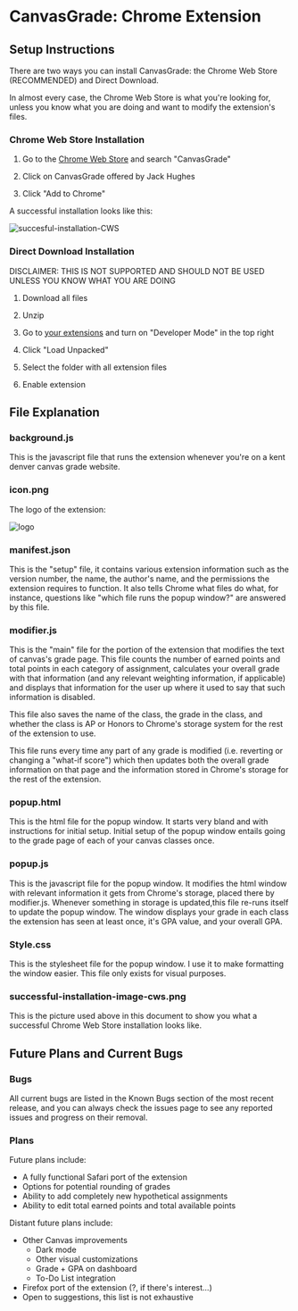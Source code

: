 # CanvasGrade: Chrome Extension

## Setup Instructions

There are two ways you can install CanvasGrade: the Chrome Web Store (RECOMMENDED) and Direct Download.

In almost every case, the Chrome Web Store is what you're looking for, unless you know what you are doing and want to modify the extension's files.

### Chrome Web Store Installation

1. Go to the [Chrome Web Store](https://chrome.google.com/webstore/category/extensions) and search "CanvasGrade"

2. Click on CanvasGrade offered by Jack Hughes

3. Click "Add to Chrome"

A successful installation looks like this: 

![succesful-installation-CWS](https://github.com/Jackman3323/CanvasGrade-Real/raw/CHROME-Master/successful-installation-cws.png)

### Direct Download Installation

DISCLAIMER: THIS IS NOT SUPPORTED AND SHOULD NOT BE USED UNLESS YOU KNOW WHAT YOU ARE DOING

1. Download all files

2. Unzip

3. Go to [your extensions](chrome://extensions/) and turn on "Developer Mode" in the top right

4. Click "Load Unpacked"

5. Select the folder with all extension files

6. Enable extension

## File Explanation

### background.js

This is the javascript file that runs the extension whenever you're on a kent denver canvas grade website.

### icon.png

The logo of the extension:

![logo](https://github.com/Jackman3323/CanvasGrade-Real/raw/CHROME-Master/icon.png)

### manifest.json

This is the "setup" file, it contains various extension information such as the version number, the name, the author's name, and the permissions the extension requires to function. It also tells Chrome what files do what, for instance, questions like "which file runs the popup window?" are answered by this file.

### modifier.js

This is the "main" file for the portion of the extension that modifies the text of canvas's grade page. This file counts the number of earned points and total points in each category of assignment, calculates your overall grade with that information (and any relevant weighting information, if applicable) and displays that information for the user up where it used to say that such information is disabled.

This file also saves the name of the class, the grade in the class, and whether the class is AP or Honors to Chrome's storage system for the rest of the extension to use.

This file runs every time any part of any grade is modified (i.e. reverting or changing a "what-if score") which then updates both the overall grade information on that page and the information stored in Chrome's storage for the rest of the extension.

### popup.html

This is the html file for the popup window. It starts very bland and with instructions for initial setup. Initial setup of the popup window entails going to the grade page of each of your canvas classes once. 

### popup.js

This is the javascript file for the popup window. It modifies the html window with relevant information it gets from Chrome's storage, placed there by modifier.js. Whenever something in storage is updated,this file re-runs itself to update the popup window. The window displays your grade in each class the extension has seen at least once, it's GPA value, and your overall GPA.

### Style.css

This is the stylesheet file for the popup window. I use it to make formatting the window easier. This file only exists for visual purposes.

### successful-installation-image-cws.png

This is the picture used above in this document to show you what a successful Chrome Web Store installation looks like.

## Future Plans and Current Bugs

### Bugs
All current bugs are listed in the Known Bugs section of the most recent release, and you can always check the issues page to see any reported issues and progress on their removal.

### Plans
Future plans include:
- A fully functional Safari port of the extension
- Options for potential rounding of grades
- Ability to add completely new hypothetical assignments
- Ability to edit total earned points and total available points

Distant future plans include:

- Other Canvas improvements
    * Dark mode
    * Other visual customizations
    * Grade + GPA on dashboard
    * To-Do List integration
- Firefox port of the extension (?, if there's interest...)
- Open to suggestions, this list is not exhaustive